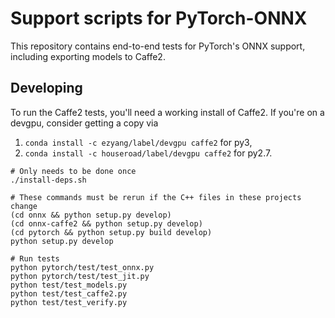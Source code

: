 # Support scripts for PyTorch-ONNX

This repository contains end-to-end tests for PyTorch's ONNX support, including
exporting models to Caffe2.

## Developing

To run the Caffe2 tests, you'll need a working install of Caffe2.
If you're on a devgpu, consider getting a copy via
1) `conda install -c ezyang/label/devgpu caffe2` for py3,
2) `conda install -c houseroad/label/devgpu caffe2` for py2.7.

```
# Only needs to be done once
./install-deps.sh

# These commands must be rerun if the C++ files in these projects change
(cd onnx && python setup.py develop)
(cd onnx-caffe2 && python setup.py develop)
(cd pytorch && python setup.py build develop)
python setup.py develop

# Run tests
python pytorch/test/test_onnx.py
python pytorch/test/test_jit.py
python test/test_models.py
python test/test_caffe2.py
python test/test_verify.py
```
